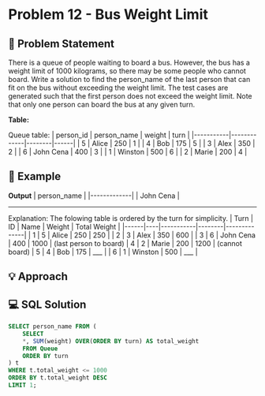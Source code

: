 # Problem 12 - Bus Weight Limit


## 📄 Problem Statement
There is a queue of people waiting to board a bus. However, the bus has a weight limit of 1000 kilograms, so there may be some people who cannot board.
Write a solution to find the person_name of the last person that can fit on the bus without exceeding the weight limit. The test cases are generated such that the first person does not exceed the weight limit.
Note that only one person can board the bus at any given turn. 

**Table:** 

Queue table:
| person_id | person_name | weight | turn |
|-----------|-------------|--------|------|
| 5         | Alice       | 250    | 1    |
| 4         | Bob         | 175    | 5    |
| 3         | Alex        | 350    | 2    |
| 6         | John Cena   | 400    | 3    |
| 1         | Winston     | 500    | 6    |
| 2         | Marie       | 200    | 4    |

## 🧪 Example

**Output**
| person_name |
|-------------|
| John Cena   |

---
Explanation: The folowing table is ordered by the turn for simplicity.
| Turn | ID | Name      | Weight | Total Weight |
|------|----|-----------|--------|--------------|
| 1    | 5  | Alice     | 250    | 250          |
| 2    | 3  | Alex      | 350    | 600          |
| 3    | 6  | John Cena | 400    | 1000         | (last person to board)
| 4    | 2  | Marie     | 200    | 1200         | (cannot board)
| 5    | 4  | Bob       | 175    | ___          |
| 6    | 1  | Winston   | 500    | ___          |

## 💡 Approach


## 💻 SQL Solution

```sql
SELECT person_name FROM (
    SELECT
    *, SUM(weight) OVER(ORDER BY turn) AS total_weight
    FROM Queue
    ORDER BY turn
) t
WHERE t.total_weight <= 1000
ORDER BY t.total_weight DESC
LIMIT 1;
